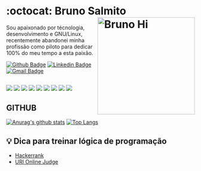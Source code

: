 # :octocat: Bruno Salmito<img src="https://user-images.githubusercontent.com/53089002/106663542-9c750280-6582-11eb-955f-3f104a54d206.png" width="260" alt="Bruno Hi" align="right" />

Sou apaixonado por técnologia, desenvolvimento e GNU/Linux, recentemente abandonei minha profissão como piloto para dedicar 100% do meu tempo a esta paixão.

<!--[![YouTube Badge](https://img.shields.io/badge/-YouTube-red?style=flat-square&logo=youtube&logoColor=white)](https://www.youtube.com/bruno-salmito)-->
[![Github Badge](https://img.shields.io/badge/-Github-000?style=flat-square&logo=Github&logoColor=white)](https://github.com/bruno-salmito)
[![Linkedin Badge](https://img.shields.io/badge/-LinkedIn-blue?style=flat-square&logo)](https://www.linkedin.com/in/brunosalmito)
[![Gmail Badge](https://img.shields.io/badge/-Gmail-c14438?style=flat-square&logo=Gmail&logoColor=white)](mailto:brunosalmito@gmail.com)
<!--[![Github Badge](https://img.shields.io/badge/-CodePen-black?style=flat-square&logo=CodePen&logoColor=white)](https://CodePen.com/bruno-salmito)-->

##
![](https://img.shields.io/badge/‎-Linux-E95420?logo=linux&logoColor=white&style=plastic)
![](https://img.shields.io/badge/‎-PHP-181717?logo=php&logoColor=white&style=plastic)
![](https://img.shields.io/badge/‎-JavaScript-F7DF1E?logo=javascript&logoColor=white&style=plastic)
![](https://img.shields.io/badge/‎-HTML-CC342D?logo=html5&logoColor=white&style=plastic)
![](https://img.shields.io/badge/‎-CSS-1572B6?logo=css3&logoColor=white&style=plastic)
![](https://img.shields.io/badge/‎-NodeJS-339933?logo=Node.js&logoColor=white&style=plastic)
![](https://img.shields.io/badge/‎-Git-F05032?logo=git&logoColor=white&style=plastic)
![](https://img.shields.io/badge/‎-GitHub-181717?logo=github&logoColor=white&style=plastic)
![](https://img.shields.io/badge/‎-VS%20Code-007ACC?logo=visual-studio-code&logoColor=white&style=plastic)


## GITHUB
[![Anurag's github stats](https://github-readme-stats.vercel.app/api?username=bruno-salmito&hide=issues&show_icons=true&title_color=61dafb&text_color=FFFFFF&icon_color=61dafb&bg_color=20232a)](https://github.com/anuraghazra/github-readme-stats)
[![Top Langs](https://github-readme-stats.vercel.app/api/top-langs/?username=bruno-salmito&layout=compact&title_color=61dafb&text_color=FFFFFF&icon_color=61dafb&bg_color=20232a)](https://github.com/anuraghazra/github-readme-stats)


## 💡 Dica para treinar lógica de programação

- [Hackerrank](https://www.hackerrank.com/)
- [URI Online Judge](https://www.urionlinejudge.com.br/judge/en/login)


